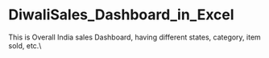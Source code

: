 # DiwaliSales_Dashboard_in_Excel
This is Overall India sales Dashboard, having different states, category, item sold, etc.\
